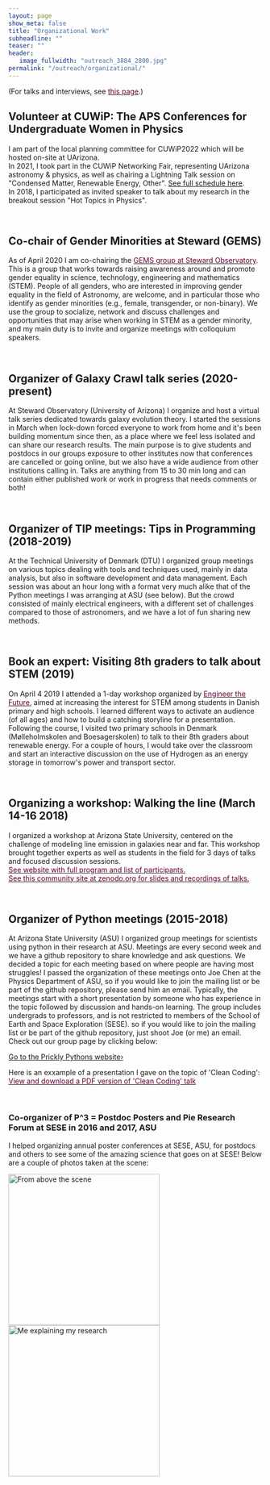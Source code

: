 ```yaml
---
layout: page
show_meta: false
title: "Organizational Work"
subheadline: ""
teaser: ""
header:
   image_fullwidth: "outreach_3884_2800.jpg"
permalink: "/outreach/organizational/"
---
```


(For talks and interviews, see <a href="{{ site.url }}/pages/talks/index.md"><font color="#660033">this page</font></a>.)


## Volunteer at CUWiP: The APS Conferences for Undergraduate Women in Physics
I am part of the local planning committee for CUWiP2022 which will be hosted on-site at UArizona. <br>
In 2021, I took part in the CUWiP Networking Fair, representing UArizona astronomy & physics, as well as chairing a Lightning Talk session on "Condensed Matter, Renewable Energy, Other". [See full schedule here](http://meetings.aps.org/Meeting/CUWIP21/SessionIndex2/?VirtualSession=U). <br>
In 2018, I participated as invited speaker to talk about my research in the breakout session "Hot Topics in Physics".

<br>

## Co-chair of Gender Minorities at Steward (GEMS)
As of April 2020 I am co-chairing the <a href="https://www.as.arizona.edu/gems-groupy"><font color="#660033">GEMS group at Steward Observatory</font></a>. 
This is a group that works towards raising awareness around and promote gender equality in science, technology, engineering and mathematics (STEM). People of all genders, who are interested in improving gender equality in the field of Astronomy, are welcome, and in particular those who identify as gender minorities (e.g., female, transgender, or non-binary). 
We use the group to socialize, network and discuss challenges and opportunities that may arise when working in STEM as a gender minority, and my main duty is to invite and organize meetings with colloquium speakers.

<br>

## Organizer of Galaxy Crawl talk series (2020-present)
At Steward Observatory (University of Arizona) I organize and host a virtual talk series dedicated towards galaxy evolution theory. 
I started the sessions in March when lock-down forced everyone to work from home and it's been building momentum since then, as a place where we feel less isolated and can share our research results. 
The main purpose is to give students and postdocs in our groups exposure to other institutes now that conferences are cancelled or going online, but we also have a wide audience from other institutions calling in. 
Talks are anything from 15 to 30 min long and can contain either published work or work in progress that needs comments or both! 

<br>

## Organizer of TIP meetings: Tips in Programming (2018-2019)
At the Technical University of Denmark (DTU) I organized group meetings on various topics dealing with tools and techniques used, 
mainly in data analysis, but also in software development and data management. 
Each session was about an hour long with a format very much alike that of the Python meetings I was arranging at ASU (see below). 
But the crowd consisted of mainly electrical engineers, with a different set of challenges compared to those of astronomers, and we have a lot of fun sharing new methods. 

<br>

## Book an expert: Visiting 8th graders to talk about STEM (2019)

On April 4 2019 I attended a 1-day workshop organized by <a href="https://ekspert.engineerthefuture.dk/"><font color="#660033">Engineer the Future</font></a>, aimed at increasing the interest for STEM among students in Danish primary and high schools. I learned different ways to activate an audience (of all ages) and how to build a catching storyline for a presentation. Following the course, I visited two primary schools in Denmark (Mølleholmskolen and Boesagerskolen) to talk to their 8th graders about renewable energy. For a couple of hours, I would take over the classroom and start an interactive discussion on the use of Hydrogen as an energy storage in tomorrow's power and transport sector.

<br>

## Organizing a workshop: Walking the line (March 14-16 2018)
I organized a workshop at Arizona State University, centered on the challenge of modeling line emission in galaxies near and far. This workshop brought together experts as well as students in the field for 3 days of talks and focused discussion sessions.<br> 
 <a href="https://walk2018.weebly.com/"><font color="#660033">See website with full program and list of participants.</font></a><br>
 <a href="https://zenodo.org/communities/walk2018/"><font color="#660033">See this community site at zenodo.org for slides and recordings of talks.</font></a>


<br>

## Organizer of Python meetings (2015-2018)
At Arizona State University (ASU) I organized group meetings for scientists using python in their research at ASU. 
Meetings are every second week and we have a github repository to share knowledge and ask questions. 
We decided a topic for each meeting based on where people are having most struggles! 
I passed the organization of these meetings onto Joe Chen at the Physics Department of ASU, 
so if you would like to join the mailing list or be part of the github repository, 
please send him an email. 
Typically, the meetings start with a short presentation by someone who has experience in 
the topic followed by discussion and hands-on learning. 
The group includes undergrads to professors, and is not restricted to members of the 
School of Earth and Space Exploration (SESE). 
so if you would like to join the mailing list or be part of the github repository, 
just shoot Joe (or me) an email. 
Check out our group page by clicking below:

<a class="radius button small" href="https://prickly-pythons.github.io/">Go to the Prickly Pythons website›</a>

Here is an exxample of a presentation I gave on the topic of 'Clean Coding': 
<a href="{{ site.url }}/pages/presentations/clean_coding.pdf"><font color="#660033">View and download a PDF version of 'Clean Coding' talk</font></a>


<br>

### Co-organizer of P^3 = Postdoc Posters and Pie Research Forum at SESE in 2016 and 2017, ASU

I helped organizing annual poster conferences at SESE, ASU, for postdocs and others to see 
some of the amazing science that goes on at SESE! Below are a couple of photos taken at the scene:

<img src="{{ site.url }}/pages/presentations/p31.jpg" alt="From above the scene" width="300">

<br>
<img src="{{ site.url }}/pages/presentations/p32.jpg" alt="Me explaining my research" width="300">

